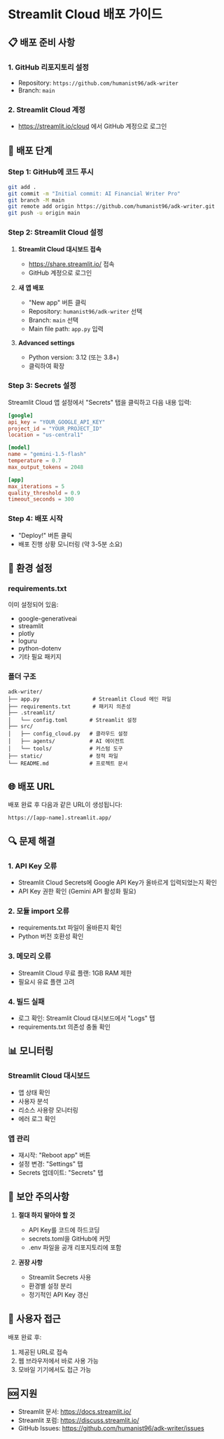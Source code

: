 # Streamlit Cloud 배포 가이드

## 📋 배포 준비 사항

### 1. GitHub 리포지토리 설정
- Repository: `https://github.com/humanist96/adk-writer`
- Branch: `main`

### 2. Streamlit Cloud 계정
- https://streamlit.io/cloud 에서 GitHub 계정으로 로그인

## 🚀 배포 단계

### Step 1: GitHub에 코드 푸시
```bash
git add .
git commit -m "Initial commit: AI Financial Writer Pro"
git branch -M main
git remote add origin https://github.com/humanist96/adk-writer.git
git push -u origin main
```

### Step 2: Streamlit Cloud 설정

1. **Streamlit Cloud 대시보드 접속**
   - https://share.streamlit.io/ 접속
   - GitHub 계정으로 로그인

2. **새 앱 배포**
   - "New app" 버튼 클릭
   - Repository: `humanist96/adk-writer` 선택
   - Branch: `main` 선택
   - Main file path: `app.py` 입력

3. **Advanced settings**
   - Python version: 3.12 (또는 3.8+)
   - 클릭하여 확장

### Step 3: Secrets 설정

Streamlit Cloud 앱 설정에서 "Secrets" 탭을 클릭하고 다음 내용 입력:

```toml
[google]
api_key = "YOUR_GOOGLE_API_KEY"
project_id = "YOUR_PROJECT_ID"
location = "us-central1"

[model]
name = "gemini-1.5-flash"
temperature = 0.7
max_output_tokens = 2048

[app]
max_iterations = 5
quality_threshold = 0.9
timeout_seconds = 300
```

### Step 4: 배포 시작
- "Deploy!" 버튼 클릭
- 배포 진행 상황 모니터링 (약 3-5분 소요)

## 🔧 환경 설정

### requirements.txt
이미 설정되어 있음:
- google-generativeai
- streamlit
- plotly
- loguru
- python-dotenv
- 기타 필요 패키지

### 폴더 구조
```
adk-writer/
├── app.py                 # Streamlit Cloud 메인 파일
├── requirements.txt       # 패키지 의존성
├── .streamlit/
│   └── config.toml       # Streamlit 설정
├── src/
│   ├── config_cloud.py   # 클라우드 설정
│   ├── agents/           # AI 에이전트
│   └── tools/            # 커스텀 도구
├── static/               # 정적 파일
└── README.md             # 프로젝트 문서
```

## 🌐 배포 URL

배포 완료 후 다음과 같은 URL이 생성됩니다:
```
https://[app-name].streamlit.app/
```

## 🔍 문제 해결

### 1. API Key 오류
- Streamlit Cloud Secrets에 Google API Key가 올바르게 입력되었는지 확인
- API Key 권한 확인 (Gemini API 활성화 필요)

### 2. 모듈 import 오류
- requirements.txt 파일이 올바른지 확인
- Python 버전 호환성 확인

### 3. 메모리 오류
- Streamlit Cloud 무료 플랜: 1GB RAM 제한
- 필요시 유료 플랜 고려

### 4. 빌드 실패
- 로그 확인: Streamlit Cloud 대시보드에서 "Logs" 탭
- requirements.txt 의존성 충돌 확인

## 📊 모니터링

### Streamlit Cloud 대시보드
- 앱 상태 확인
- 사용자 분석
- 리소스 사용량 모니터링
- 에러 로그 확인

### 앱 관리
- 재시작: "Reboot app" 버튼
- 설정 변경: "Settings" 탭
- Secrets 업데이트: "Secrets" 탭

## 🔐 보안 주의사항

1. **절대 하지 말아야 할 것**
   - API Key를 코드에 하드코딩
   - secrets.toml을 GitHub에 커밋
   - .env 파일을 공개 리포지토리에 포함

2. **권장 사항**
   - Streamlit Secrets 사용
   - 환경별 설정 분리
   - 정기적인 API Key 갱신

## 📱 사용자 접근

배포 완료 후:
1. 제공된 URL로 접속
2. 웹 브라우저에서 바로 사용 가능
3. 모바일 기기에서도 접근 가능

## 🆘 지원

- Streamlit 문서: https://docs.streamlit.io/
- Streamlit 포럼: https://discuss.streamlit.io/
- GitHub Issues: https://github.com/humanist96/adk-writer/issues